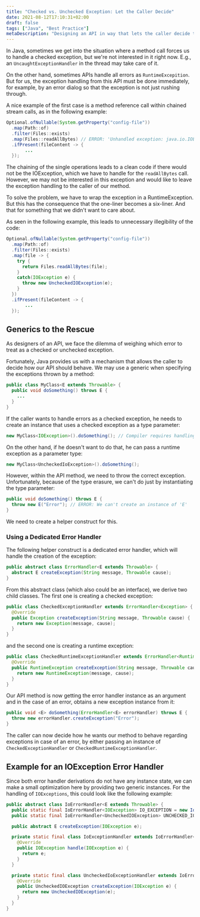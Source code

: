 ```yaml
---
title: "Checked vs. Unchecked Exception: Let the Caller Decide"
date: 2021-08-12T17:10:31+02:00
draft: false
tags: ["Java", "Best Practice"]
metaDescription: "Designing an API in way that lets the caller decide to handle exception as checked or unchecked."
---
```


In Java, sometimes we get into the situation where a method call forces us to handle a checked exception, but we're not interested in it right now. E.g., an `UncaughtExceptionHandler` in the thread may take care of it.

On the other hand, sometimes APIs handle all errors as `RuntimeExcepition`. But for us, the exception handling from this API must be done immediately, for example, by an error dialog so that the exception is not just rushing through.

A nice example of the first case is a method reference call within chained stream calls, as in the following example:

```java
Optional.ofNullable(System.getProperty("config-file"))
  .map(Path::of)
  .filter(Files::exists)
  .map(Files::readAllBytes) // ERROR: 'Unhandled exception: java.io.IOException'
  .ifPresent(fileContent -> {
       ...
  });
```

The chaining of the single operations leads to a clean code if there would not be the IOException, which we have to handle for the `readAllBytes` call. However, we may not be interested in this exception and would like to leave the exception handling to the caller of our method.

To solve the problem, we have to wrap the exception in a RuntimeException. But this has the consequence that the one-liner becomes a six-liner. And that for something that we didn't want to care about.

As seen in the following example, this leads to unnecessary illegibility of the code:

```java
Optional.ofNullable(System.getProperty("config-file"))
  .map(Path::of)
  .filter(Files::exists)
  .map(file -> {
    try {
      return Files.readAllBytes(file);
    }
    catch(IOException e) {
      throw new UncheckedIOException(e);
    }
  })
  .ifPresent(fileContent -> {
       ...
  });
```

## Generics to the Rescue

As designers of an API, we face the dilemma of weighing which error to treat as a checked or unchecked exception.

Fortunately, Java provides us with a mechanism that allows the caller to decide how our API should behave. We may use a generic when specifying the exceptions thrown by a method:

```java
public class MyClass<E extends Throwable> {
  public void doSomething() throws E {
    ...
  }
}
```

If the caller wants to handle errors as a checked exception, he needs to create an instance that uses a checked exception as a type parameter:

```java
new MyClass<IOException>().doSomething(); // Compiler requires handling of the IOException
```

On the other hand, if he doesn't want to do that, he can pass a runtime exception as a parameter type:

```java
new MyClass<UncheckedIoException>().doSomething();
```

However, within the API method, we need to throw the correct exception. Unfortunately, because of the type erasure, we can't do just by instantiating the type parameter:

```java
public void doSomething() throws E {
  throw new E("Error"); // ERROR: We can't create an instance of 'E'
}
```

We need to create a helper construct for this.

### Using a Dedicated Error Handler

The following helper construct is a dedicated error handler, which will handle the creation of the exception:

```java
public abstract class ErrorHandler<E extends Throwable> {
  abstract E createException(String message, Throwable cause);
}
```

From this abstract class (which also could be an interface), we derive two child classes. The first one is creating a checked exception:

```java
public class CheckedExceptionHandler extends ErrorHandler<Exception> {
  @Override
  public Exception createException(String message, Throwable cause) {
    return new Exception(message, cause);
  }
}
```

and the second one is creating a runtime exception:

```java
public class CheckedRuntimeExceptionHandler extends ErrorHandler<RuntimeException> {
  @Override
  public RuntimeException createException(String message, Throwable cause) {
    return new RuntimeException(message, cause);
  }
}
```

Our API method is now getting the error handler instance as an argument and in the case of an error, obtains a new exception instance from it:

```java
public void <E> doSomething(ErrorHandler<E> errorHandler) throws E {
  throw new errorHandler.createException("Error");
}
```

The caller can now decide how he wants our method to behave regarding exceptions in case of an error, by either passing an instance of `CheckedExceptionHandler` or `CheckedRuntimeExceptionHandler`.

## Example for an IOException Error Handler

Since both error handler derivations do not have any instance state, we can make a small optimization here by providing two generic instances. For the handling of `IOExceptions`, this could look like the following example:

```java
public abstract class IoErrorHandler<E extends Throwable> {
  public static final IoErrorHandler<IOException> IO_EXCEPTION = new IoException();
  public static final IoErrorHandler<UncheckedIOException> UNCHECKED_IO_EXCEPTION = new UncheckedIoException();

  public abstract E createException(IOException e);

  private static final class IoExceptionHandler extends IoErrorHandler<IOException> {
    @Override
    public IOException handle(IOException e) {
      return e;
    }
  }

  private static final class UncheckedIoExceptionHandler extends IoErrorHandler<UncheckedIOException> {
    @Override
    public UncheckedIOException createException(IOException e) {
      return new UncheckedIOException(e);
    }
  }
}
```
